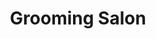 ---
title: "Grooming Salon"
url: /palisades-park/grooming-salon-broad-avenue-4/
shop: pet grooming
---